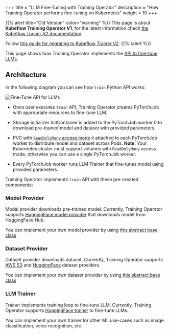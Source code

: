 +++
title = "LLM Fine-Tuning with Training Operator"
description = "How Training Operator performs fine-tuning on Kubernetes"
weight = 10
+++

{{% alert title="Old Version" color="warning" %}}
This page is about **Kubeflow Training Operator V1**, for the latest information check
[the Kubeflow Trainer V2 documentation](/docs/components/trainer).

Follow [this guide for migrating to Kubeflow Trainer V2](/docs/components/trainer/operator-guides/migration).
{{% /alert %}}

This page shows how Training Operator implements the
[API to fine-tune LLMs](/docs/components/trainer/legacy-v1/user-guides/fine-tuning).

## Architecture

In the following diagram you can see how `train` Python API works:

<img src="/docs/components/trainer/legacy-v1/images/fine-tune-llm-api.drawio.svg"
  alt="Fine-Tune API for LLMs"
  class="mt-3 mb-3 border rounded p-3 bg-white">

- Once user executes `train` API, Training Operator creates PyTorchJob with appropriate resources
  to fine-tune LLM.

- Storage initializer InitContainer is added to the PyTorchJob worker 0 to download
  pre-trained model and dataset with provided parameters.

- PVC with [`ReadOnlyMany` access mode](https://kubernetes.io/docs/concepts/storage/persistent-volumes/#access-modes)
  it attached to each PyTorchJob worker to distribute model and dataset across Pods. **Note**: Your
  Kubernetes cluster must support volumes with `ReadOnlyMany` access mode, otherwise you can use a
  single PyTorchJob worker.

- Every PyTorchJob worker runs LLM Trainer that fine-tunes model using provided parameters.

Training Operator implements `train` API with these pre-created components:

### Model Provider

Model provider downloads pre-trained model. Currently, Training Operator supports
[HuggingFace model provider](https://github.com/kubeflow/training-operator/blob/6ce4d57d699a76c3d043917bd0902c931f14080f/sdk/python/kubeflow/storage_initializer/hugging_face.py#L56)
that downloads model from HuggingFace Hub.

You can implement your own model provider by using [this abstract base class](https://github.com/kubeflow/training-operator/blob/6ce4d57d699a76c3d043917bd0902c931f14080f/sdk/python/kubeflow/storage_initializer/abstract_model_provider.py#L4)

### Dataset Provider

Dataset provider downloads dataset. Currently, Training Operator supports
[AWS S3](https://github.com/kubeflow/training-operator/blob/6ce4d57d699a76c3d043917bd0902c931f14080f/sdk/python/kubeflow/storage_initializer/s3.py#L37)
and [HuggingFace](https://github.com/kubeflow/training-operator/blob/6ce4d57d699a76c3d043917bd0902c931f14080f/sdk/python/kubeflow/storage_initializer/hugging_face.py#L92)
dataset providers.

You can implement your own dataset provider by using [this abstract base class](https://github.com/kubeflow/training-operator/blob/6ce4d57d699a76c3d043917bd0902c931f14080f/sdk/python/kubeflow/storage_initializer/abstract_dataset_provider.py)

### LLM Trainer

Trainer implements training loop to fine-tune LLM. Currently, Training Operator supports
[HuggingFace trainer](https://github.com/kubeflow/training-operator/blob/6ce4d57d699a76c3d043917bd0902c931f14080f/sdk/python/kubeflow/trainer/hf_llm_training.py#L118-L139)
to fine-tune LLMs.

You can implement your own trainer for other ML use-cases such as image classification,
voice recognition, etc.
